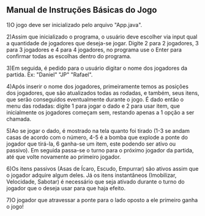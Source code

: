 ## Manual de Instruções Básicas do Jogo
1)O jogo deve ser inicializado pelo arquivo "App.java".

2)Assim que inicializado o programa, o usuário deve escolher via input qual a quantidade de jogadores que deseja-se jogar. Digite 2 para 2 jogadores, 3 para 3 jogadores e 4 para 4 jogadores, no programa use o Enter para confirmar todas as escolhas dentro do programa.

3)Em seguida, é pedido para o usuário digitar o nome dos jogadores da partida. Ex: "Daniel" "JP" "Rafael".

4)Após inserir o nome dos jogadores, primeiramente temos as posições dos jogadores, que são atualizados todas as rodadas, e também, seus itens, que serão conseguidos eventualmente durante o jogo. É dado então o menu das rodadas: digite 1 para jogar o dado e 2 para usar item, que inicialmente os jogadores começam sem, restando apenas a 1 opção a ser chamada.  

5)Ao se jogar o dado, é mostrado na tela quanto foi tirado (1-3 se andam casas de acordo com o número, 4-5 é a bomba que explode a ponte do jogador que tirá-la, 6 ganha-se um item, este podendo ser ativo ou passivo). Em seguida passa-se o turno para o próximo jogador da partida, até que volte novamente ao primeiro jogador.

6)Os itens passivos (Asas de Ícaro, Escudo, Empurrar) são ativos assim que o jogador adquire algum deles. Já os itens instantâneos (Imobilizar, Velocidade, Sabotar) é necessário que seja ativado durante o turno do jogador que o deseja usar para que haja efeito.

7)O jogador que atravessar a ponte para o lado oposto a ele primeiro ganha o jogo!